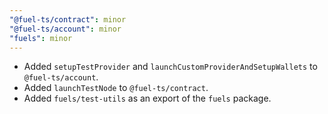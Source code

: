 ```yaml
---
"@fuel-ts/contract": minor
"@fuel-ts/account": minor
"fuels": minor
---
```


- Added `setupTestProvider` and `launchCustomProviderAndSetupWallets` to `@fuel-ts/account`.
- Added `launchTestNode` to `@fuel-ts/contract`.
- Added `fuels/test-utils` as an export of the `fuels` package.
